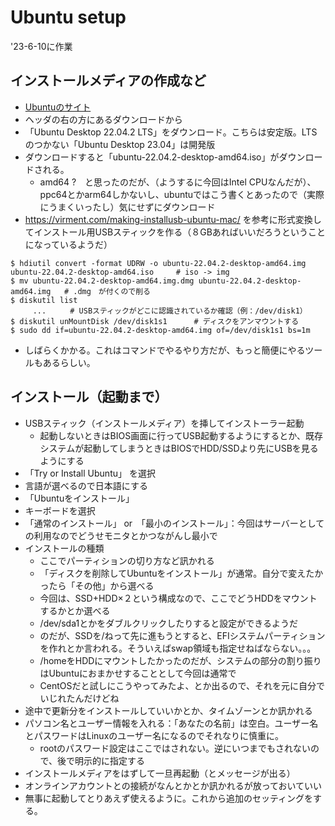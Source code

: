 # Ubuntu setup
'23-6-10に作業

## インストールメディアの作成など
- [Ubuntuのサイト](https://jp.ubuntu.com/)
- ヘッダの右の方にあるダウンロードから
- 「Ubuntu Desktop 22.04.2 LTS」をダウンロード。こちらは安定版。LTSのつかない「Ubuntu Desktop 23.04」は開発版
- ダウンロードすると「ubuntu-22.04.2-desktop-amd64.iso」がダウンロードされる。
  - amd64 ?　と思ったのだが、（ようするに今回はIntel CPUなんだが）、ppc64とかarm64しかないし、ubuntuではこう書くとあったので（実際にうまくいったし）気にせずにダウンロード
- https://virment.com/making-installusb-ubuntu-mac/ を参考に形式変換してインストール用USBスティックを作る（８GBあればいいだろうということになっているようだ）

```
$ hdiutil convert -format UDRW -o ubuntu-22.04.2-desktop-amd64.img ubuntu-22.04.2-desktop-amd64.iso     # iso -> img
$ mv ubuntu-22.04.2-desktop-amd64.img.dmg ubuntu-22.04.2-desktop-amd64.img   # .dmg　が付くので削る
$ diskutil list
　　　...　 　 # USBスティックがどこに認識されているか確認（例：/dev/disk1）
$ diskutil unMountDisk /dev/disk1s1      # ディスクをアンマウントする
$ sudo dd if=ubuntu-22.04.2-desktop-amd64.img of=/dev/disk1s1 bs=1m
```

- しばらくかかる。これはコマンドでやるやり方だが、もっと簡便にやるツールもあるらしい。

## インストール（起動まで）
- USBスティック（インストールメディア）を挿してインストーラー起動
  - 起動しないときはBIOS画面に行ってUSB起動するようにするとか、既存システムが起動してしまうときはBIOSでHDD/SSDより先にUSBを見るようにする
- 「Try or Install Ubuntu」 を選択
- 言語が選べるので日本語にする
- 「Ubuntuをインストール」
- キーボードを選択
- 「通常のインストール」 or　「最小のインストール」：今回はサーバーとしての利用なのでどうせモニタとかつながんし最小で
- インストールの種類
  - ここでパーティションの切り方など訊かれる
  - 「ディスクを削除してUbuntuをインストール」が通常。自分で変えたかったら「その他」から選べる
  - 今回は、SSD+HDD×２という構成なので、ここでどうHDDをマウントするかとか選べる
  - /dev/sda1とかをダブルクリックしたりすると設定ができるようだ
  - のだが、SSDを/ねって先に進もうとすると、EFIシステムパーティションを作れとか言われる。そういえばswap領域も指定せねばならない。。。
  - /homeをHDDにマウントしたかったのだが、システムの部分の割り振りはUbuntuにおまかせすることとして今回は通常で
  - CentOSだと試しにこうやってみたよ、とか出るので、それを元に自分でいじれたんだけどね
- 途中で更新分をインストールしていいかとか、タイムゾーンとか訊かれる
- パソコン名とユーザー情報を入れる：「あなたの名前」は空白。ユーザー名とパスワードはLinuxのユーザー名になるのでそれなりに慎重に。
  - rootのパスワード設定はここではされない。逆にいつまでもされないので、後で明示的に指定する
- インストールメディアをはずして一旦再起動（とメッセージが出る）
- オンラインアカウントとの接続がなんとかとか訊かれるが放っておいていい
- 無事に起動してとりあえず使えるように。これから追加のセッティングをする。








